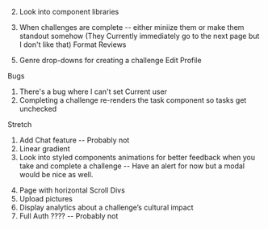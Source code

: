 <!-- 1. Have toggle buttons for the Profile show page -->
2. Look into component libraries 


<!-- 1. Get pictures to render
2. Create challenge Show page with Tasks and Task Challenges  -->
<!-- 3. Create UserChallenge -->

<!-- 1. Get Android emulator  -->
<!-- 2. Fetch data with these -->
<!-- 3. Test out endpoints and use .env global var -->
<!-- 4. Finalize post request for UTC -->
<!-- 
1. Fix Problem with setting Current user after using useEffect -- Page keeps reloading  -- Not really a problem anymore because Profile only fetches userChallenges and challenges related to that user  -->
<!-- 2. Filter by genre -->

<!-- 6. There's a bug where you can take a challenge, mark that challenge as complete and then are still able to take that challenge again without a page reload  -->
<!-- 5. Filter by completed challenges, etc on profile page  -->
<!-- 3. Make Edit Home Page to bring you to either login or sign Up -->
<!-- Delete a userChallenge and the userChallenge actually goes away live -- Leaving a weird box  -->

3. When challenges are complete -- either miniize them or make them standout somehow (They Currently immediately go to the next page but I don't like that)
Format Reviews
<!-- 4. Add Ids from Id library for taskChallenges -->
5. Genre drop-downs for creating a challenge
Edit Profile 

Bugs
1. There's a bug where I can't set Current user
2. Completing a challenge re-renders the task component so tasks get unchecked


Stretch 

1. Add Chat feature -- Probably not 
2. Linear gradient
3. Look into styled components animations for better feedback when you take and complete a challenge -- Have an alert for now but a modal would be nice as well. 
<!-- 3. Ability to see other people's pages  -->
<!-- You can only edit challenges that belong to you -->
<!-- Hitting the profile page will now refresh with the currentUser -->
4. Page with horizontal Scroll Divs 
5. Upload pictures
6. Display analytics about a challenge’s cultural impact
7. Full Auth ???? -- Probably not 